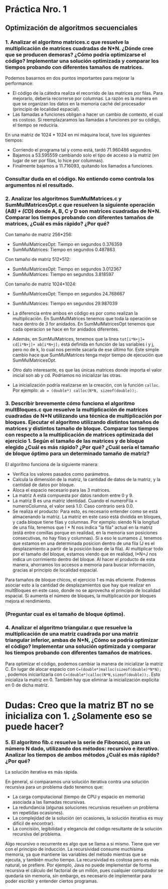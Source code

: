 # Práctica Nro. 1

## Optimización de algoritmos secuenciales

### 1. Analizar el algoritmo matrices.c que resuelve la multiplicación de matrices cuadradas de N*N. ¿Dónde cree que se producen demoras? ¿Cómo podría optimizarse el código? Implementar una solución optimizada y comparar los tiempos probando con diferentes tamaños de matrices.

Podemos basarnos en dos puntos importantes para mejorar la performance:
- El código de la cátedra realiza el recorrido de las matrices por filas. Para mejorarlo, debería recorrerse por columnas. La razón es la manera en que se organizan los datos en la memoria caché del procesador (principio de localidad espacial).
- Las llamadas a funciones obligan a hacer un cambio de contexto, el cual es costoso. Si reemplazaramos las llamadas a funciones por su código, el tiempo se reduciría.

En una matriz de 1024 * 1024 en mi máquina local, tuve los siguientes tiempos:
- Corriendo el programa tal y como está, tardó 71.960486 segundos.
- Bajamos a 53.595559 cambiando solo el tipo de acceso a la matriz (en lugar de ser por filas, lo hice por columnas).
- Finalmente bajamos a 11.716093, quitando los llamados a funciones.

### Consultar duda en el código. No entiendo como controla los argumentos ni el resultado.

### 2. Analizar los algoritmos SumMulMatrices.c y SumMulMatricesOpt.c que resuelven la siguiente operación (A*B) + (C*D) donde A, B, C y D son matrices cuadradas de N*N. Comparar los tiempos probando con diferentes tamaños de matrices, ¿Cuál es más rápido? ¿Por qué?

Con tamaño de matriz 256*256:

- SumMulMatricesOpt: Tiempo en segundos 0.376359
- SumMulMatrices: Tiempo en segundos 0.487863

Con tamaño de matriz 512*512:

- SumMulMatricesOpt: Tiempo en segundos 3.012367
- SumMulMatrices: Tiempo en segundos 3.818597

Con tamaño de matriz 1024*1024:

- SumMulMatricesOpt: Tiempo en segundos 24.768667
- SumMulMatrices: Tiempo en segundos 29.987039

- La diferencia entre ambos en código es por como realizan la multiplicación. En SumMulMatrices tenemos que toda la operación se hace dentro de 3 for anidados. En SumMulMatricesOpt tenemos que cada operacion se hace en for anidados diferentes. 
- Además, en SumMulMatrices, tenemos que la linea ` tot[i*N+j]= cd[i*N+j]+ ab[i*N+j]; ` está definida en función de las variables i y j, pero no de k, lo cual nos permite sacarla de ese último for. Este simple cambio hace que SumMulMatrices tenga mejor tiempo de ejecución que SumMulMatricesOpt.
- Otro dato interesante, es que las únicas matrices donde importa el valor inicial son ab y cd. Podríamos no inicializar las otras.
- La inicialización podría realizarse en la creación, con la función ` calloc `. Por ejemplo: ` ab = (double*) calloc(N*N, sizeof(double)); `.

### 3. Describir brevemente cómo funciona el algoritmo multBloques.c que resuelve la multiplicación de matrices cuadradas de N*N utilizando una técnica de multiplicación por bloques. Ejecutar el algoritmo utilizando distintos tamaños de matrices y distintos tamaño de bloque. Comparar los tiempos con respecto a la multiplicación de matrices optimizada del ejercicio 1. Según el tamaño de las matrices y de bloque elegido ¿Cuál es más rápido? ¿Por qué? ¿Cuál sería el tamaño de bloque óptimo para un determinado tamaño de matriz?

El algoritmo funciona de la siguiente manera:

- Verifica los valores pasados como parámetros.
- Calcula la dimensión de la matriz, la cantidad de datos de la matriz, y la cantidad de datos por bloque.
- Aloca el espacio necesario para las 3 matrices.
- La matriz A está compuesta por datos random entre 0 y 9.
- La matriz B es una matriz identidad. Cuando el numeroFila = numeroColumna, el valor será 1.0. Caso contrario será 0.0.
- Se realiza el producto: Para esto, es necesario entender como se está almacenando la matriz. La matriz en este caso está dividida en bloques, y cada bloque tiene filas y columnas. Por ejemplo: siendo N la longitud de una fila, tenemos que I * N nos indica "la fila" actual en la matriz (está entre comillas porque en realidad, en la memoria son posiciones consecutivas, no hay filas y columnas). Si a eso le sumamos J, tenemos que estamos en una determinada posicion dentro de una fila (J es el desplazamiento a partir de la posición base de la fila). Al multiplicar todo por el tamaño del bloque, estamos viendo que en realidad, I*N+J nos indica un corrimiento dentro del bloque. Al hacer el producto de esta manera, ahorramos los accesos a memoria para buscar información, gracias al principio de localidad espacial.

Para tamaños de bloque chicos, el ejercicio 1 es más eficiente. Podemos asociar esto a la cantidad de desplazamientos que hay que realizar en multBloques en este caso, donde no se aprovecha el principio de localidad espacial. Si aumenta el número de bloques, la multiplicación por bloques mejora el rendimiento.

### (Preguntar cual es el tamaño de bloque óptimo).

### 4. Analizar el algoritmo triangular.c que resuelve la multiplicación de una matriz cuadrada por una matriz triangular inferior, ambas de N*N, ¿Cómo se podría optimizar el código? Implementar una solución optimizada y comparar los tiempos probando con diferentes tamaños de matrices.

Para optimizar el código, podemos cambiar la manera de inicializar la matriz C. En lugar de alocar espacio con ` C=(double*)malloc(sizeof(double)*N*N); ` , podemos iniciarlizarla con ` C=(double*)calloc(N*N,sizeof(double)); `. Esto inicializa la matriz en 0. También hay que eliminar la inicialización explícita en 0 de dicha matriz.

# Dudas: Creo que la matriz BT no se inicializa con 1. ¿Solamente eso se puede hacer?

### 5. El algoritmo fib.c resuelve la serie de Fibonacci, para un número N dado, utilizando dos métodos: recursivo e iterativo. Analizar los tiempos de ambos métodos ¿Cuál es más rápido? ¿Por qué?

La solución iterativa es más rápida.

En general, si comparamos una solución iterativa contra una solución recursiva para un problema dado tenemos que:

- La carga computacional (tiempo de CPU y espacio en memoria) asociada a las llamadas recursivas.
- La redundancia (algunas soluciones recursivas resuelven un problema en repetidas ocasiones).
- La complejidad de la solución (en ocasiones, la solución iterativa es muy difícil de encontrar).
- La concisión, legibilidad y elegancia del código resultante de la solución recursiva del problema.

Algo recursivo o recurrente es algo que se llama a si mismo. Tiene que ver con el principio de inducción.
La recursividad consume muchísima memoria, ya que mantiene las variables del método mientras que se ejecuta, y también mucho tiempo. La recursividad es costosa pero es más natural, se prefiere. Por ejemplo, Java no puede implementar de forma recursiva el cálculo del factorial de un millón, pues cualquier computador se quedaría sin memoria, sin embargo, es necesario de implementar para poder escribir y entender ciertos programas.